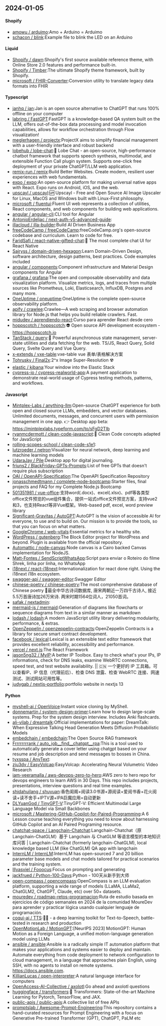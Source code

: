 ## 2024-01-05

#### Shopify
* [amowu / arduimo](https://github.com/amowu/arduimo):Amo + Arduino = Arduimo
* [schacon / blink](https://github.com/schacon/blink):Example file to blink the LED on an Arduino

#### Liquid
* [Shopify / dawn](https://github.com/Shopify/dawn):Shopify's first source available reference theme, with Online Store 2.0 features and performance built-in.
* [Shopify / Timber](https://github.com/Shopify/Timber):The ultimate Shopify theme framework, built by Shopify.
* [microsoft / FHIR-Converter](https://github.com/microsoft/FHIR-Converter):Conversion utility to translate legacy data formats into FHIR

#### Typescript
* [janhq / jan](https://github.com/janhq/jan):Jan is an open source alternative to ChatGPT that runs 100% offline on your computer
* [labring / FastGPT](https://github.com/labring/FastGPT):FastGPT is a knowledge-based QA system built on the LLM, offers out-of-the-box data processing and model invocation capabilities, allows for workflow orchestration through Flow visualization!
* [meglerhagen / projectx](https://github.com/meglerhagen/projectx):ProjectX aims to simplify financial management with a user-friendly interface and robust backend
* [lobehub / lobe-chat](https://github.com/lobehub/lobe-chat):🤖 Lobe Chat - an open-source, high-performance chatbot framework that supports speech synthesis, multimodal, and extensible Function Call plugin system. Supports one-click free deployment of your private ChatGPT/LLM web application.
* [remix-run / remix](https://github.com/remix-run/remix):Build Better Websites. Create modern, resilient user experiences with web fundamentals.
* [expo / expo](https://github.com/expo/expo):An open-source platform for making universal native apps with React. Expo runs on Android, iOS, and the web.
* [upscayl / upscayl](https://github.com/upscayl/upscayl):🆙 Upscayl - Free and Open Source AI Image Upscaler for Linux, MacOS and Windows built with Linux-First philosophy.
* [microsoft / fluentui](https://github.com/microsoft/fluentui):Fluent UI web represents a collection of utilities, React components, and web components for building web applications.
* [angular / angular-cli](https://github.com/angular/angular-cli):CLI tool for Angular
* [AntonioErdeljac / next-auth-v5-advanced-guide](https://github.com/AntonioErdeljac/next-auth-v5-advanced-guide):
* [illacloud / illa-builder](https://github.com/illacloud/illa-builder):Build AI Driven Business App
* [freeCodeCamp / freeCodeCamp](https://github.com/freeCodeCamp/freeCodeCamp):freeCodeCamp.org's open-source codebase and curriculum. Learn to code for free.
* [FaridSafi / react-native-gifted-chat](https://github.com/FaridSafi/react-native-gifted-chat):💬 The most complete chat UI for React Native
* [Sairyss / domain-driven-hexagon](https://github.com/Sairyss/domain-driven-hexagon):Learn Domain-Driven Design, software architecture, design patterns, best practices. Code examples included
* [angular / components](https://github.com/angular/components):Component infrastructure and Material Design components for Angular
* [grafana / grafana](https://github.com/grafana/grafana):The open and composable observability and data visualization platform. Visualize metrics, logs, and traces from multiple sources like Prometheus, Loki, Elasticsearch, InfluxDB, Postgres and many more.
* [OneUptime / oneuptime](https://github.com/OneUptime/oneuptime):OneUptime is the complete open-source observability platform.
* [apify / crawlee](https://github.com/apify/crawlee):Crawlee—A web scraping and browser automation library for Node.js that helps you build reliable crawlers. Fast.
* [midudev / aprendiendo-react](https://github.com/midudev/aprendiendo-react):Curso para aprender React desde cero
* [hoppscotch / hoppscotch](https://github.com/hoppscotch/hoppscotch):👽 Open source API development ecosystem - https://hoppscotch.io
* [TanStack / query](https://github.com/TanStack/query):🤖 Powerful asynchronous state management, server-state utilities and data fetching for the web. TS/JS, React Query, Solid Query, Svelte Query and Vue Query.
* [x-extends / vxe-table](https://github.com/x-extends/vxe-table):vxe-table vue 表单/表格解决方案
* [Tohrusky / Final2x](https://github.com/Tohrusky/Final2x):2^x Image Super-Resolution ☢️
* [elastic / kibana](https://github.com/elastic/kibana):Your window into the Elastic Stack
* [cypress-io / cypress-realworld-app](https://github.com/cypress-io/cypress-realworld-app):A payment application to demonstrate real-world usage of Cypress testing methods, patterns, and workflows.

#### Javascript
* [Mintplex-Labs / anything-llm](https://github.com/Mintplex-Labs/anything-llm):Open-source ChatGPT experience for both open and closed source LLMs, embedders, and vector databases. Unlimited documents, messages, and concurrent users with permission management in one app. 👉 Desktop app beta: https://mintplexlabs.typeform.com/to/sFgD2TIb
* [ryanmcdermott / clean-code-javascript](https://github.com/ryanmcdermott/clean-code-javascript):🛁 Clean Code concepts adapted for JavaScript
* [rolling-scopes-school / clean-code-s1e1](https://github.com/rolling-scopes-school/clean-code-s1e1):
* [lutzroeder / netron](https://github.com/lutzroeder/netron):Visualizer for neural network, deep learning and machine learning models
* [UdaraJay / Pile](https://github.com/UdaraJay/Pile):Desktop app for digital journaling.
* [friuns2 / BlackFriday-GPTs-Prompts](https://github.com/friuns2/BlackFriday-GPTs-Prompts):List of free GPTs that doesn't require plus subscription
* [OAI / OpenAPI-Specification](https://github.com/OAI/OpenAPI-Specification):The OpenAPI Specification Repository
* [jonasschmedtmann / complete-node-bootcamp](https://github.com/jonasschmedtmann/complete-node-bootcamp):Starter files, final projects and FAQ for my Complete Node.js Bootcamp
* [501351981 / vue-office](https://github.com/501351981/vue-office):支持word(.docx)、excel(.xlsx)、pdf等各类型office文件预览的vue组件集合，提供一站式office文件预览方案，支持vue2和3，也支持React等非Vue框架。Web-based pdf, excel, word preview library
* [Significant-Gravitas / AutoGPT](https://github.com/Significant-Gravitas/AutoGPT):AutoGPT is the vision of accessible AI for everyone, to use and to build on. Our mission is to provide the tools, so that you can focus on what matters.
* [GoogleChrome / web-vitals](https://github.com/GoogleChrome/web-vitals):Essential metrics for a healthy site.
* [WordPress / gutenberg](https://github.com/WordPress/gutenberg):The Block Editor project for WordPress and beyond. Plugin is available from the official repository.
* [Automattic / node-canvas](https://github.com/Automattic/node-canvas):Node canvas is a Cairo backed Canvas implementation for NodeJS.
* [Matt-Fontes / SendScriptWhatsApp](https://github.com/Matt-Fontes/SendScriptWhatsApp):Script para enviar o Roteiro do filme Shrek, linha por linha, no WhatsApp
* [i18next / react-i18next](https://github.com/i18next/react-i18next):Internationalization for react done right. Using the i18next i18n ecosystem.
* [swagger-api / swagger-editor](https://github.com/swagger-api/swagger-editor):Swagger Editor
* [chinese-poetry / chinese-poetry](https://github.com/chinese-poetry/chinese-poetry):The most comprehensive database of Chinese poetry 🧶最全中华古诗词数据库, 唐宋两朝近一万四千古诗人, 接近5.5万首唐诗加26万宋诗. 两宋时期1564位词人，21050首词。
* [safak / nextadmin](https://github.com/safak/nextadmin):
* [mermaid-js / mermaid](https://github.com/mermaid-js/mermaid):Generation of diagrams like flowcharts or sequence diagrams from text in a similar manner as markdown
* [lodash / lodash](https://github.com/lodash/lodash):A modern JavaScript utility library delivering modularity, performance, & extras.
* [OpenZeppelin / openzeppelin-contracts](https://github.com/OpenZeppelin/openzeppelin-contracts):OpenZeppelin Contracts is a library for secure smart contract development.
* [facebook / lexical](https://github.com/facebook/lexical):Lexical is an extensible text editor framework that provides excellent reliability, accessibility and performance.
* [vercel / next.js](https://github.com/vercel/next.js):The React Framework
* [jason5ng32 / MyIP](https://github.com/jason5ng32/MyIP):A better IP Toolbox. Easy to check what's your IPs, IP informations, check for DNS leaks, examine WebRTC connections, speed test, and test website availability. || 🇨🇳 一个更好的 IP 工具箱。可以查看IP、IP 信息（代理前后）、检查 DNS 泄露、检查 WebRTC 连接、网速测试、测试网站可用性等。
* [judygab / nextjs-portfolio](https://github.com/judygab/nextjs-portfolio):portfolio website in nextjs 13

#### Python
* [myshell-ai / OpenVoice](https://github.com/myshell-ai/OpenVoice):Instant voice cloning by MyShell.
* [donnemartin / system-design-primer](https://github.com/donnemartin/system-design-primer):Learn how to design large-scale systems. Prep for the system design interview. Includes Anki flashcards.
* [ali-vilab / dreamtalk](https://github.com/ali-vilab/dreamtalk):Official implementations for paper: DreamTalk: When Expressive Talking Head Generation Meets Diffusion Probabilistic Models
* [embedchain / embedchain](https://github.com/embedchain/embedchain):The Open Source RAG framework
* [Frrrrrrrrank / auto_job__find__chatgpt__rpa](https://github.com/Frrrrrrrrank/auto_job__find__chatgpt__rpa):This is a tool used to automatically generate a cover letter using chatgpt based on your resume and job description and send messages to bosses in China.
* [tyxsspa / AnyText](https://github.com/tyxsspa/AnyText):
* [zju3dv / EasyVolcap](https://github.com/zju3dv/EasyVolcap):EasyVolcap: Accelerating Neural Volumetric Video Research
* [iam-veeramalla / aws-devops-zero-to-hero](https://github.com/iam-veeramalla/aws-devops-zero-to-hero):AWS zero to hero repo for devops engineers to learn AWS in 30 Days. This repo includes projects, presentations, interview questions and real time examples.
* [shidahuilang / shuyuan](https://github.com/shidahuilang/shuyuan):香色闺阁+阅读3.0书源+源阅读+爱阅书香+花火阅读+读不舍手+IPTV源+IPA巨魔应用=自动更新
* [DLYuanGod / TinyGPT-V](https://github.com/DLYuanGod/TinyGPT-V):TinyGPT-V: Efficient Multimodal Large Language Model via Small Backbones
* [microsoft / Mastering-GitHub-Copilot-for-Paired-Programming](https://github.com/microsoft/Mastering-GitHub-Copilot-for-Paired-Programming):A 6 Lesson course teaching everything you need to know about harnessing GitHub Copilot and an AI Paired Programing resource.
* [chatchat-space / Langchain-Chatchat](https://github.com/chatchat-space/Langchain-Chatchat):Langchain-Chatchat（原Langchain-ChatGLM）基于 Langchain 与 ChatGLM 等语言模型的本地知识库问答 | Langchain-Chatchat (formerly langchain-ChatGLM), local knowledge based LLM (like ChatGLM) QA app with langchain
* [InternLM / InternLM](https://github.com/InternLM/InternLM):InternLM has open-sourced 7 and 20 billion parameter base models and chat models tailored for practical scenarios and the training system.
* [lllyasviel / Fooocus](https://github.com/lllyasviel/Fooocus):Focus on prompting and generating
* [jackfrued / Python-100-Days](https://github.com/jackfrued/Python-100-Days):Python - 100天从新手到大师
* [open-compass / opencompass](https://github.com/open-compass/opencompass):OpenCompass is an LLM evaluation platform, supporting a wide range of models (LLaMA, LLaMa2, ChatGLM2, ChatGPT, Claude, etc) over 50+ datasets.
* [mouredev / roadmap-retos-programacion](https://github.com/mouredev/roadmap-retos-programacion):Ruta de estudio basada en ejercicios de código semanales en 2024 de la comunidad MoureDev para aprender y practicar lógica usando cualquier lenguaje de programación.
* [coqui-ai / TTS](https://github.com/coqui-ai/TTS):🐸💬 - a deep learning toolkit for Text-to-Speech, battle-tested in research and production
* [OpenMotionLab / MotionGPT](https://github.com/OpenMotionLab/MotionGPT):[NeurIPS 2023] MotionGPT: Human Motion as a Foreign Language, a unified motion-language generation model using LLMs
* [ansible / ansible](https://github.com/ansible/ansible):Ansible is a radically simple IT automation platform that makes your applications and systems easier to deploy and maintain. Automate everything from code deployment to network configuration to cloud management, in a language that approaches plain English, using SSH, with no agents to install on remote systems. https://docs.ansible.com.
* [KillianLucas / open-interpreter](https://github.com/KillianLucas/open-interpreter):A natural language interface for computers
* [OpenAccess-AI-Collective / axolotl](https://github.com/OpenAccess-AI-Collective/axolotl):Go ahead and axolotl questions
* [huggingface / transformers](https://github.com/huggingface/transformers):🤗 Transformers: State-of-the-art Machine Learning for Pytorch, TensorFlow, and JAX.
* [public-apis / public-apis](https://github.com/public-apis/public-apis):A collective list of free APIs
* [promptslab / Awesome-Prompt-Engineering](https://github.com/promptslab/Awesome-Prompt-Engineering):This repository contains a hand-curated resources for Prompt Engineering with a focus on Generative Pre-trained Transformer (GPT), ChatGPT, PaLM etc
